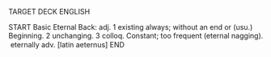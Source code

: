 TARGET DECK
ENGLISH

START
Basic
Eternal
Back: adj. 1 existing always; without an end or (usu.) Beginning. 2 unchanging. 3 colloq. Constant; too frequent (eternal nagging).  eternally adv. [latin aeternus]
END
